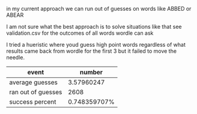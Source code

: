 in my current approach we can run out of guesses on words like ABBED or ABEAR

I am not sure what the best approach is to solve situations like that  see validation.csv for the outcomes of all words wordle can ask


I tried a hueristic where youd guess high point words regardless of what results came back from wordle for the first 3 but it failed to move the needle.

| event | number |
| --- | --- |
|average guesses | 3.57960247	|
|ran out of guesses | 2608	| 
|success percent |	0.748359707% |


